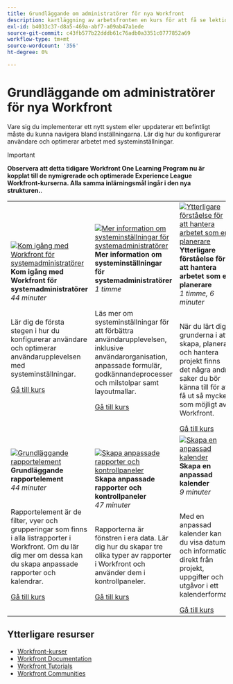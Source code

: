 ```yaml
---
title: Grundläggande om administratörer för nya Workfront
description: kartläggning av arbetsfronten en kurs för att få se lektionskurser
exl-id: b4033c37-d8a5-469a-abf7-a09ab47a1ede
source-git-commit: c43fb577b22dddb61c76adb0a3351c0777852a69
workflow-type: tm+mt
source-wordcount: '356'
ht-degree: 0%

---
```


# Grundläggande om administratörer för nya Workfront

Vare sig du implementerar ett nytt system eller uppdaterar ett befintligt måste du kunna navigera bland inställningarna. Lär dig hur du konfigurerar användare och optimerar arbetet med systeminställningar.

>[!IMPORTANT]
>
>**Observera att detta tidigare Workfront One Learning Program nu är kopplat till de nymigrerade och optimerade Experience League Workfront-kurserna.  Alla samma inlärningsmål ingår i den nya strukturen.**.

<table>
  <tr>
   <td>
      <a href="https://experienceleague.adobe.com/?recommended=Workfront-A-1-2022.1.admin">
      <img alt="Kom igång med Workfront för systemadministratörer" src="https://cdn.experienceleague.adobe.com/thumb/get-started-with-workfront-for-system-administrators.png"/>
      </a>
      <div>
         <strong>Kom igång med Workfront för systemadministratörer</strong></a>
         <br/><em>44 minuter</em>
      </div>
      <p>
        <br/>
         Lär dig de första stegen i hur du konfigurerar användare och optimerar användarupplevelsen med systeminställningar.
      </p>
      <a  rel="noreferrer" target="_blank" href="https://experienceleague.adobe.com/?recommended=Workfront-A-1-2022.1.admin" class="spectrum-Button spectrum-Button--primary spectrum-Button--sizeM">
      <span class="spectrum-Button-label has-no-wrap has-text-weight-bold">Gå till kurs</span>
      </a>
   </td>   
   <td>
      <a href="https://experienceleague.adobe.com/?recommended=Workfront-A-1-2022.2.admin">
      <img alt="Mer information om systeminställningar för systemadministratörer" src="https://cdn.experienceleague.adobe.com/thumb/further-your-system-settings-knowledge-for-system-administrators.png"/>
      </a>
      <div>
         <strong>Mer information om systeminställningar för systemadministratörer</strong></a>
         <br/><em>1 timme</em>
      </div>
      <p>
        <br/>
         Läs mer om systeminställningar för att förbättra användarupplevelsen, inklusive användarorganisation, anpassade formulär, godkännandeprocesser och milstolpar samt layoutmallar.
      </p>
      <a  rel="noreferrer" target="_blank" href="https://experienceleague.adobe.com/?recommended=Workfront-A-1-2022.2.admin" class="spectrum-Button spectrum-Button--primary spectrum-Button--sizeM">
      <span class="spectrum-Button-label has-no-wrap has-text-weight-bold">Gå till kurs</span>
      </a>
   </td>
    <td>
      <a href="https://experienceleague.adobe.com/?recommended=Workfront-U-1-2022.3.planners">
      <img alt="Ytterligare förståelse för att hantera arbetet som en planerare" src="https://cdn.experienceleague.adobe.com/thumb/further-understanding-of-managing-work-as-a-planner.png"/>
      </a>
      <div>
         <strong>Ytterligare förståelse för att hantera arbetet som en planerare</strong></a>
         <br/><em>1 timme, 6 minuter</em>
      </div>
      <p>
        <br/>
         När du lärt dig grunderna i att skapa, planera och hantera projekt finns det några andra saker du bör känna till för att få ut så mycket som möjligt av Workfront.
      </p>
      <a  rel="noreferrer" target="_blank" href="https://experienceleague.adobe.com/?recommended=Workfront-U-1-2022.3.planners" class="spectrum-Button spectrum-Button--primary spectrum-Button--sizeM">
      <span class="spectrum-Button-label has-no-wrap has-text-weight-bold">Gå till kurs</span>
      </a>
   </td>
  </tr>
  <tr>
   <td>
      <a href="https://experienceleague.adobe.com/?recommended=Workfront-U-1-2022.1.reporting">
      <img alt="Grundläggande rapportelement" src="https://cdn.experienceleague.adobe.com/thumb/basic-reporting-elements.png"/>
      </a>
      <div>
         <strong>Grundläggande rapportelement</strong></a>
         <br/><em>44 minuter</em>
      </div>
      <p>
        <br/>
         Rapportelement är de filter, vyer och grupperingar som finns i alla listrapporter i Workfront. Om du lär dig mer om dessa kan du skapa anpassade rapporter och kalendrar.
      </p>
      <a  rel="noreferrer" target="_blank" href="https://experienceleague.adobe.com/?recommended=Workfront-U-1-2022.1.reporting" class="spectrum-Button spectrum-Button--primary spectrum-Button--sizeM">
      <span class="spectrum-Button-label has-no-wrap has-text-weight-bold">Gå till kurs</span>
      </a>
   </td>
   <td>
      <a href="https://experienceleague.adobe.com/?recommended=Workfront-U-1-2022.3.reporting">
      <img alt="Skapa anpassade rapporter och kontrollpaneler" src="https://cdn.experienceleague.adobe.com/thumb/create-custom-reports-and-dashboards.png"/>
      </a>
      <div>
         <strong>Skapa anpassade rapporter och kontrollpaneler</strong></a>
         <br/><em>47 minuter</em>
      </div>
      <p>
        <br/>
         Rapporterna är fönstren i era data. Lär dig hur du skapar tre olika typer av rapporter i Workfront och använder dem i kontrollpaneler.
      </p>
      <a  rel="noreferrer" target="_blank" href="https://experienceleague.adobe.com/?recommended=Workfront-U-1-2022.3.reporting" class="spectrum-Button spectrum-Button--primary spectrum-Button--sizeM">
      <span class="spectrum-Button-label has-no-wrap has-text-weight-bold">Gå till kurs</span>
      </a>
   </td>
   <td>
      <a href="https://experienceleague.adobe.com/?recommended=Workfront-U-1-2022.4.reporting">
      <img alt="Skapa en anpassad kalender" src="https://cdn.experienceleague.adobe.com/thumb/create-a-custom-calendar.png"/>
      </a>
      <div>
         <strong>Skapa en anpassad kalender</strong></a>
         <br/><em>9 minuter</em>
      </div>
      <p>
        <br/>
         Med en anpassad kalender kan du visa datum och information direkt från projekt, uppgifter och utgåvor i ett kalenderformat.
      </p>
      <a  rel="noreferrer" target="_blank" href="https://experienceleague.adobe.com/?recommended=Workfront-U-1-2022.4.reporting" class="spectrum-Button spectrum-Button--primary spectrum-Button--sizeM">
      <span class="spectrum-Button-label has-no-wrap has-text-weight-bold">Gå till kurs</span>
      </a>
   </td>      
  </tr>

</table>

## Ytterligare resurser

* [Workfront-kurser](https://experienceleague.adobe.com/?lang=en&amp;Solution=Workfront#courses)
* [Workfront Documentation](https://experienceleague.adobe.com/docs/workfront.html)
* [Workfront Tutorials](https://experienceleague.adobe.com/docs/workfront-learn/tutorials-workfront/home.html)
* [Workfront Communities](https://experienceleaguecommunities.adobe.com/t5/workfront/ct-p/workfront)
